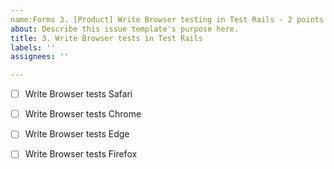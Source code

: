 ```yaml
---
name:Forms 3. [Product] Write Browser testing in Test Rails - 2 points
about: Describe this issue template's purpose here.
title: 3. Write Browser tests in Test Rails
labels: ''
assignees: ''

---
```


- [ ] Write Browser tests Safari

- [ ] Write Browser tests Chrome

- [ ] Write Browser tests Edge

- [ ] Write Browser tests Firefox
